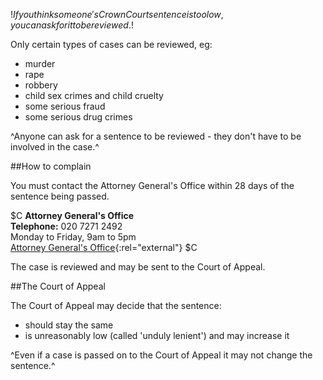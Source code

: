 $!If you think someone's Crown Court sentence is too low, you can ask for it to be reviewed.$!

Only certain types of cases can be reviewed, eg:

- murder
- rape
- robbery
- child sex crimes and child cruelty
- some serious fraud
- some serious drug crimes

^Anyone can ask for a sentence to be reviewed - they don't have to be involved in the case.^

##How to complain

You must contact the Attorney General's Office within 28 days of the sentence being passed.

$C
**Attorney General's Office**  
**Telephone:** 020 7271 2492    
Monday to Friday, 9am to 5pm    
[Attorney General's Office](http://www.attorneygeneral.gov.uk/ "Contact the Attorney General's Office"){:rel="external"}
$C

The case is reviewed and may be sent to the Court of Appeal.

##The Court of Appeal

The Court of Appeal may decide that the sentence:

- should stay the same
- is unreasonably low (called 'unduly lenient') and may increase it

^Even if a case is passed on to the Court of Appeal it may not change the sentence.^

